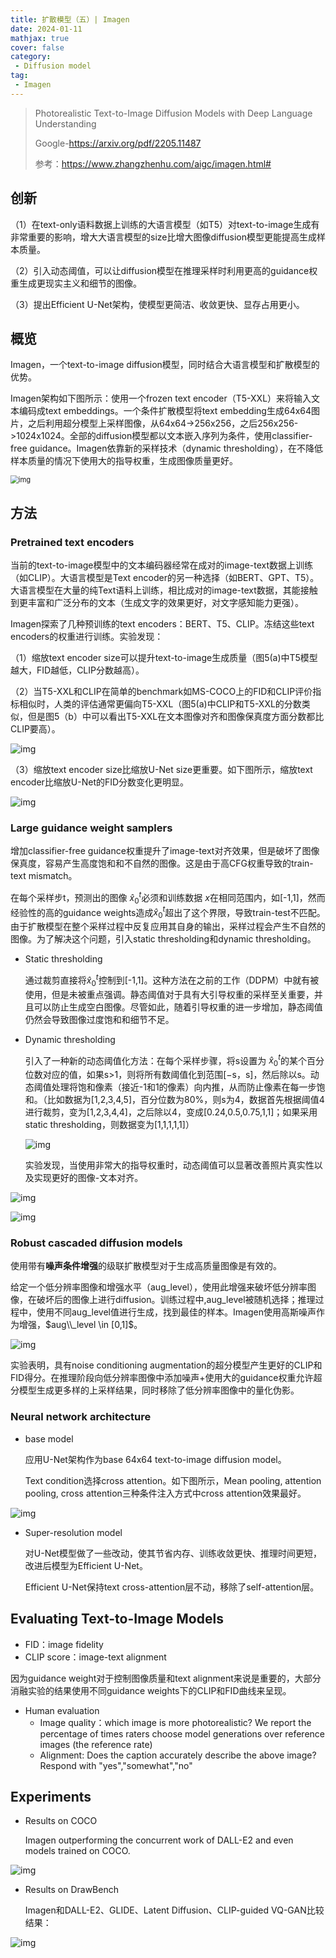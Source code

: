 ```yaml
---
title: 扩散模型（五）| Imagen
date: 2024-01-11
mathjax: true
cover: false
category:
 - Diffusion model
tag:
 - Imagen
---
```


> Photorealistic Text-to-Image Diffusion Models with Deep Language Understanding 
>
> Google-https://arxiv.org/pdf/2205.11487
>
> 参考：https://www.zhangzhenhu.com/aigc/imagen.html#

## 创新

（1）在text-only语料数据上训练的大语言模型（如T5）对text-to-image生成有非常重要的影响，增大大语言模型的size比增大图像diffusion模型更能提高生成样本质量。

（2）引入动态阈值，可以让diffusion模型在推理采样时利用更高的guidance权重生成更现实主义和细节的图像。

（3）提出Efficient U-Net架构，使模型更简洁、收敛更快、显存占用更小。

## 概览

Imagen，一个text-to-image diffusion模型，同时结合大语言模型和扩散模型的优势。

Imagen架构如下图所示：使用一个frozen text encoder（T5-XXL）来将输入文本编码成text embeddings。一个条件扩散模型将text embedding生成64x64图片，之后利用超分模型上采样图像，从64x64->256x256，之后256x256->1024x1024。全部的diffusion模型都以文本嵌入序列为条件，使用classifier-free guidance。Imagen依靠新的采样技术（dynamic thresholding），在不降低样本质量的情况下使用大的指导权重，生成图像质量更好。

<img src="https://lichtung612.eos-beijing-1.cmecloud.cn/2024/11-diffusion-models/0.jpg" alt="img" style="zoom:80%;" />

## 方法

### Pretrained text encoders

当前的text-to-image模型中的文本编码器经常在成对的image-text数据上训练（如CLIP）。大语言模型是Text encoder的另一种选择（如BERT、GPT、T5）。大语言模型在大量的纯Text语料上训练，相比成对的image-text数据，其能接触到更丰富和广泛分布的文本（生成文字的效果更好，对文字感知能力更强）。

Imagen探索了几种预训练的text encoders：BERT、T5、CLIP。冻结这些text encoders的权重进行训练。实验发现：

（1）缩放text encoder size可以提升text-to-image生成质量（图5(a)中T5模型越大，FID越低，CLIP分数越高）。

（2）当T5-XXL和CLIP在简单的benchmark如MS-COCO上的FID和CLIP评价指标相似时，人类的评估通常更偏向T5-XXL（图5(a)中CLIP和T5-XXL的分数类似，但是图5（b）中可以看出T5-XXL在文本图像对齐和图像保真度方面分数都比CLIP要高）。

![img](https://lichtung612.eos-beijing-1.cmecloud.cn/2024/11-diffusion-models/1.jpg)

（3）缩放text encoder size比缩放U-Net size更重要。如下图所示，缩放text encoder比缩放U-Net的FID分数变化更明显。

![img](https://lichtung612.eos-beijing-1.cmecloud.cn/2024/11-diffusion-models/2.jpg)

### Large guidance weight samplers

增加classifier-free guidance权重提升了image-text对齐效果，但是破坏了图像保真度，容易产生高度饱和和不自然的图像。这是由于高CFG权重导致的train-text mismatch。

在每个采样步t，预测出的图像 $\hat x_0^t$必须和训练数据 $x$在相同范围内，如[-1,1]，然而经验性的高的guidance weights造成$\hat x_0^t$超出了这个界限，导致train-test不匹配。由于扩散模型在整个采样过程中反复应用其自身的输出，采样过程会产生不自然的图像。为了解决这个问题，引入static thresholding和dynamic thresholding。

- Static thresholding

  通过裁剪直接将$\hat x_0^t$控制到[-1,1]。这种方法在之前的工作（DDPM）中就有被使用，但是未被重点强调。静态阈值对于具有大引导权重的采样至关重要，并且可以防止生成空白图像。尽管如此，随着引导权重的进一步增加，静态阈值仍然会导致图像过度饱和和细节不足。

- Dynamic thresholding

  引入了一种新的动态阈值化方法：在每个采样步骤，将s设置为 $\hat x_0^t$的某个百分位数对应的值，如果s>1，则将所有数阈值化到范围[−s，s]，然后除以s。动态阈值处理将饱和像素（接近-1和1的像素）向内推，从而防止像素在每一步饱和。（比如数据为[1,2,3,4,5]，百分位数为80%，则s为4，数据首先根据阈值4进行裁剪，变为[1,2,3,4,4]，之后除以4，变成[0.24,0.5,0.75,1,1]；如果采用static thresholding，则数据变为[1,1,1,1,1]）

  ![img](https://lichtung612.eos-beijing-1.cmecloud.cn/2024/11-diffusion-models/3.jpg)

  实验发现，当使用非常大的指导权重时，动态阈值可以显著改善照片真实性以及实现更好的图像-文本对齐。

![img](https://lichtung612.eos-beijing-1.cmecloud.cn/2024/11-diffusion-models/4.jpg)

![img](https://lichtung612.eos-beijing-1.cmecloud.cn/2024/11-diffusion-models/5.jpg)

### Robust cascaded diffusion models

使用带有**噪声条件增强**的级联扩散模型对于生成高质量图像是有效的。

给定一个低分辨率图像和增强水平（aug_level），使用此增强来破坏低分辨率图像，在破坏后的图像上进行diffusion。训练过程中,aug_level被随机选择；推理过程中，使用不同aug_level值进行生成，找到最佳的样本。Imagen使用高斯噪声作为增强，$aug\\_level \in [0,1]$。

![img](https://lichtung612.eos-beijing-1.cmecloud.cn/2024/11-diffusion-models/6.jpg)

实验表明，具有noise conditioning augmentation的超分模型产生更好的CLIP和FID得分。在推理阶段向低分辨率图像中添加噪声+使用大的guidance权重允许超分模型生成更多样的上采样结果，同时移除了低分辨率图像中的量化伪影。

### Neural network architecture

- base model

  应用U-Net架构作为base 64x64 text-to-image diffusion model。

  Text condition选择cross attention。如下图所示，Mean pooling, attention pooling, cross attention三种条件注入方式中cross attention效果最好。

![img](https://lichtung612.eos-beijing-1.cmecloud.cn/2024/11-diffusion-models/7.jpg)

- Super-resolution model

  对U-Net模型做了一些改动，使其节省内存、训练收敛更快、推理时间更短，改进后模型为Efficient U-Net。

  Efficient U-Net保持text cross-attention层不动，移除了self-attention层。

## Evaluating Text-to-Image Models

- FID：image fidelity
- CLIP score：image-text alignment

因为guidance weight对于控制图像质量和text alignment来说是重要的，大部分消融实验的结果使用不同guidance weights下的CLIP和FID曲线来呈现。

- Human evaluation
  - Image quality：which image is more photorealistic? We report the percentage of times raters choose model generations over reference images (the reference rate)
  - Alignment: Does the caption accurately describe the above image? Respond with "yes","somewhat","no"

## Experiments

- Results on COCO

  Imagen outperforming the concurrent work of DALL-E2 and even models trained on COCO.

![img](https://lichtung612.eos-beijing-1.cmecloud.cn/2024/11-diffusion-models/8.jpg)

- Results on DrawBench

  Imagen和DALL-E2、GLIDE、Latent Diffusion、CLIP-guided VQ-GAN比较结果：

![img](https://lichtung612.eos-beijing-1.cmecloud.cn/2024/11-diffusion-models/9.jpg)